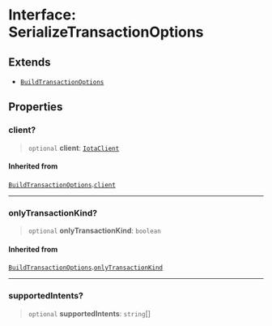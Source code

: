 # Interface: SerializeTransactionOptions

## Extends

- [`BuildTransactionOptions`](BuildTransactionOptions.md)

## Properties

### client?

> `optional` **client**: [`IotaClient`](../../client/classes/IotaClient.md)

#### Inherited from

[`BuildTransactionOptions`](BuildTransactionOptions.md).[`client`](BuildTransactionOptions.md#client)

---

### onlyTransactionKind?

> `optional` **onlyTransactionKind**: `boolean`

#### Inherited from

[`BuildTransactionOptions`](BuildTransactionOptions.md).[`onlyTransactionKind`](BuildTransactionOptions.md#onlytransactionkind)

---

### supportedIntents?

> `optional` **supportedIntents**: `string`[]
